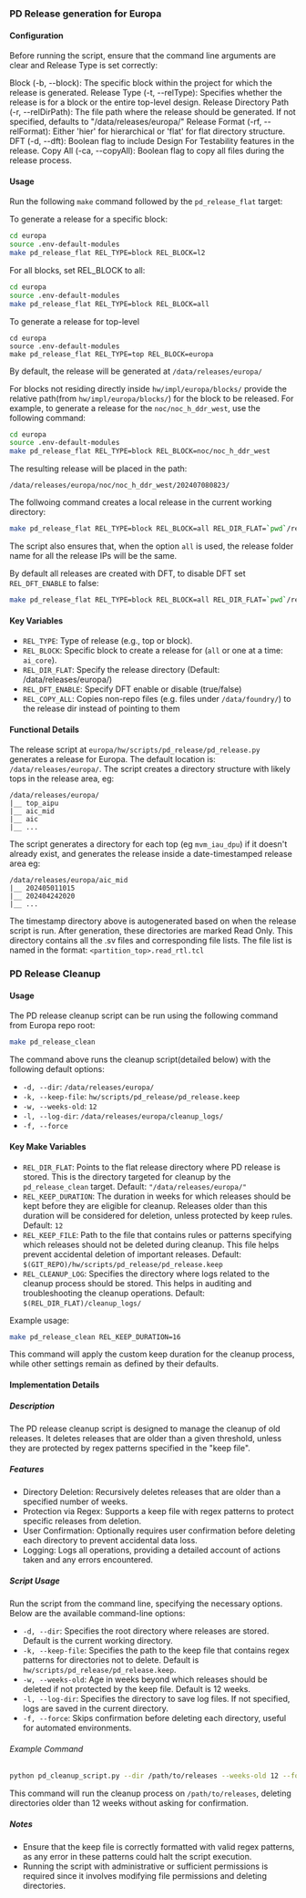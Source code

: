 ### PD Release generation for Europa

#### Configuration
Before running the script, ensure that the command line arguments are clear and Release Type is set correctly:

Block (-b, --block): The specific block within the project for which the release is generated.
Release Type (-t, --relType): Specifies whether the release is for a block or the entire top-level design.
Release Directory Path (-r, --relDirPath): The file path where the release should be generated. If not specified, defaults to "/data/releases/europa/"
Release Format (-rf, --relFormat): Either 'hier' for hierarchical or 'flat' for flat directory structure.
DFT (-d, --dft): Boolean flag to include Design For Testability features in the release.
Copy All (-ca, --copyAll): Boolean flag to copy all files during the release process.

#### Usage
Run the following `make` command followed by the `pd_release_flat` target:

To generate a release for a specific block:

```bash
cd europa
source .env-default-modules
make pd_release_flat REL_TYPE=block REL_BLOCK=l2
```

For all blocks, set REL_BLOCK to all:
```bash
cd europa
source .env-default-modules
make pd_release_flat REL_TYPE=block REL_BLOCK=all
```
To generate a release for top-level
```
cd europa
source .env-default-modules
make pd_release_flat REL_TYPE=top REL_BLOCK=europa
```

By default, the release will be generated at `/data/releases/europa/`

For blocks not residing directly inside `hw/impl/europa/blocks/` provide the relative path(from `hw/impl/europa/blocks/`) for the block to be released.
For example, to generate a release for the `noc/noc_h_ddr_west`, use the following command:

```bash
cd europa
source .env-default-modules
make pd_release_flat REL_TYPE=block REL_BLOCK=noc/noc_h_ddr_west
```

The resulting release will be placed in the path:
```
/data/releases/europa/noc/noc_h_ddr_west/202407080823/
```

The follwoing command creates a local release in the current working directory:

```bash
make pd_release_flat REL_TYPE=block REL_BLOCK=all REL_DIR_FLAT=`pwd`/release
```

The script also ensures that, when the option `all` is used, the release folder name for all the release IPs will be the same.

By default all releases are created with DFT, to disable DFT set `REL_DFT_ENABLE` to false:

```bash
make pd_release_flat REL_TYPE=block REL_BLOCK=all REL_DIR_FLAT=`pwd`/release REL_DFT_ENABLE=false
```

#### Key Variables
- `REL_TYPE`: Type of release (e.g., top or block).
- `REL_BLOCK`: Specific block to create a release for (`all` or one at a time: `ai_core`).
- `REL_DIR_FLAT`: Specify the release directory (Default: /data/releases/europa/)
- `REL_DFT_ENABLE`: Specify DFT enable or disable (true/false)
- `REL_COPY_ALL`: Copies non-repo files (e.g. files under `/data/foundry/`) to the release dir instead of pointing to them

#### Functional Details
The release script at `europa/hw/scripts/pd_release/pd_release.py` generates a release for Europa. The default location is: `/data/releases/europa/`.
The script creates a directory structure with likely tops in the release area, eg:

```
/data/releases/europa/
|__ top_aipu
|__ aic_mid
|__ aic
|__ ...
```

The script generates a directory for each top (eg `mvm_iau_dpu`) if it doesn't already exist, and generates the release inside a date-timestamped release area eg:

```
/data/releases/europa/aic_mid
|__ 202405011015
|__ 202404242020
|__ ...
```

The timestamp directory above is autogenerated based on when the release script is run. After generation, these directories are marked Read Only. This directory contains all the .sv files and corresponding file lists. The file list is named in the format: `<partition_top>.read_rtl.tcl`

### PD Release Cleanup

#### Usage
The PD release cleanup script can be run using the following command from Europa repo root:
```bash
make pd_release_clean
```
The command above runs the cleanup script(detailed below) with the following default options:

- `-d, --dir`: `/data/releases/europa/`
- `-k, --keep-file`: `hw/scripts/pd_release/pd_release.keep`
- `-w, --weeks-old`: `12`
- `-l, --log-dir`: `/data/releases/europa/cleanup_logs/`
- `-f, --force`

#### Key Make Variables

- `REL_DIR_FLAT`: Points to the flat release directory where PD release is stored. This is the directory targeted for cleanup by the `pd_release_clean` target. Default: `"/data/releases/europa/"`
- `REL_KEEP_DURATION`: The duration in weeks for which releases should be kept before they are eligible for cleanup. Releases older than this duration will be considered for deletion, unless protected by keep rules. Default: `12`
- `REL_KEEP_FILE`: Path to the file that contains rules or patterns specifying which releases should not be deleted during cleanup. This file helps prevent accidental deletion of important releases. Default: `$(GIT_REPO)/hw/scripts/pd_release/pd_release.keep`
- `REL_CLEANUP_LOG`: Specifies the directory where logs related to the cleanup process should be stored. This helps in auditing and troubleshooting the cleanup operations. Default: `$(REL_DIR_FLAT)/cleanup_logs/`

Example usage:
```bash
make pd_release_clean REL_KEEP_DURATION=16
```
This command will apply the custom keep duration for the cleanup process, while other settings remain as defined by their defaults.

#### Implementation Details

##### Description
The PD release cleanup script is designed to manage the cleanup of old releases. It deletes releases that are older than a given threshold, unless they are protected by regex patterns specified in the "keep file".

##### Features
- Directory Deletion: Recursively deletes releases that are older than a specified number of weeks.
- Protection via Regex: Supports a keep file with regex patterns to protect specific releases from deletion.
- User Confirmation: Optionally requires user confirmation before deleting each directory to prevent accidental data loss.
- Logging: Logs all operations, providing a detailed account of actions taken and any errors encountered.

##### Script Usage
Run the script from the command line, specifying the necessary options. Below are the available command-line options:

- `-d, --dir`: Specifies the root directory where releases are stored. Default is the current working directory.
- `-k, --keep-file`: Specifies the path to the keep file that contains regex patterns for directories not to delete. Default is `hw/scripts/pd_release/pd_release.keep`.
- `-w, --weeks-old`: Age in weeks beyond which releases should be deleted if not protected by the keep file. Default is 12 weeks.
- `-l, --log-dir`: Specifies the directory to save log files. If not specified, logs are saved in the current directory.
- `-f, --force`: Skips confirmation before deleting each directory, useful for automated environments.

###### Example Command
```bash
python pd_cleanup_script.py --dir /path/to/releases --weeks-old 12 --force
```

This command will run the cleanup process on `/path/to/releases`, deleting directories older than 12 weeks without asking for confirmation.

##### Notes
- Ensure that the keep file is correctly formatted with valid regex patterns, as any error in these patterns could halt the script execution.
- Running the script with administrative or sufficient permissions is required since it involves modifying file permissions and deleting directories.
